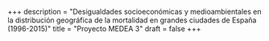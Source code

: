 +++
description = "Desigualdades socioeconómicas y medioambientales en la distribución geográfica de la mortalidad en grandes ciudades de España (1996-2015)"
title = "Proyecto MEDEA 3"
draft = false
+++

